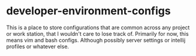 # developer-environment-configs

This is a place to store configurations that are common across any project or work station, that I wouldn't care to lose track of. 
Primarily for now, this means vim and bash configs. Although possibly server settings or intellij profiles or whatever else.  

